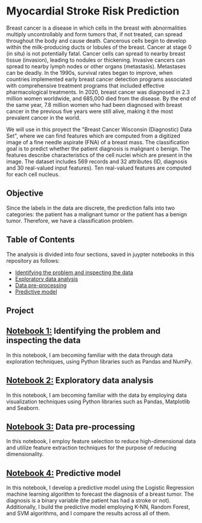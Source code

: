 # Myocardial Stroke Risk Prediction

Breast cancer is a disease in which cells in the breast with abnormalities multiply uncontrollably and form tumors that, if not treated, can spread throughout the body and cause death. Cancerous cells begin to develop within the milk-producing ducts or lobules of the breast. Cancer at stage 0 (in situ) is not potentially fatal. Cancer cells can spread to nearby breast tissue (invasion), leading to nodules or thickening. Invasive cancers can spread to nearby lymph nodes or other organs (metastasis). Metastases can be deadly. 
In the 1990s, survival rates began to improve, when countries implemented early breast cancer detection programs associated with comprehensive treatment programs that included effective pharmacological treatments. In 2020, breast cancer was diagnosed in 2.3 million women worldwide, and 685,000 died from the disease. By the end of the same year, 7.8 million women who had been diagnosed with breast cancer in the previous five years were still alive, making it the most prevalent cancer in the world. 

We will use in this proyect the "Breast Cancer Wisconsin (Diagnostic) Data Set", where we can find features which are computed from a digitized image of a fine needle aspirate (FNA) of a breast mass. The classification goal is to predict whether the patient diagnosis is malignant o benign. The features describe characteristics of the cell nuclei which are present in the image. The dataset includes 569 records and 32 attributes (ID, diagnosis and 30 real-valued input features). Ten real-valued features are computed for each cell nucleus.

## Objective
Since the labels in the data are discrete, the prediction falls into two categories: the patient has a malignant tumor or the patient has a benign tumor. Therefore, we have a classification problem.

## Table of Contents
The analysis is divided into four sections, saved in juypter notebooks in this repository as follows:
- [Identifying the problem and inspecting the data](#identifying-the-problem-and-inspecting-the-data)
- [Exploratory data analysis](#exploratory-data-analysis)
- [Data pre-processing](#data-pre-processing)
- [Predictive model](#predictive-model)


## Project

## [Notebook 1:](https://github.com/mariasuarezq/Myocardial-Stroke-Risk-Prediction/blob/main/NB1%20Identifying%20the%20problem%20and%20inspecting%20the%20data.ipynb) Identifying the problem and inspecting the data
In this notebook, I am becoming familiar with the data through data exploration techniques, using Python libraries such as Pandas and NumPy.

## [Notebook 2:](https://github.com/mariasuarezq/Myocardial-Stroke-Risk-Prediction/blob/main/NB2%20Exploratory%20data%20analysis.ipynb) Exploratory data analysis
In this notebook, I am becoming familiar with the data by employing data visualization techniques using Python libraries such as Pandas, Matplotlib and Seaborn.

## [Notebook 3:](https://github.com/mariasuarezq/Myocardial-Stroke-Risk-Prediction/blob/main/NB3%20Data%20pre-processing.ipynb) Data pre-processing
In this notebook, I employ feature selection to reduce high-dimensional data and utilize feature extraction techniques for the purpose of reducing dimensionality.

## [Notebook 4:](https://github.com/mariasuarezq/Myocardial-Stroke-Risk-Prediction/blob/main/NB4%20Predictive%20model.ipynb) Predictive model
In this notebook, I develop a predictive model using the Logistic Regression machine learning algorithm to forecast the diagnosis of a breast tumor. The diagnosis is a binary variable (the patient has had a stroke or not). Additionally, I build the predictive model employing K-NN, Random Forest, and SVM algorithms, and I compare the results across all of them.